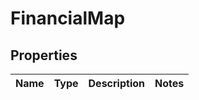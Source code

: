 # FinancialMap

## Properties

 Name | Type | Description | Notes 
------|------|-------------|-------



